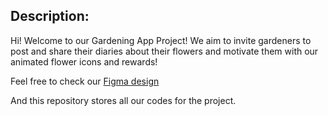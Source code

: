 ## Description:

Hi! Welcome to our Gardening App Project! We aim to invite gardeners to post and share their diaries about their flowers and motivate them with our animated flower icons and rewards!

Feel free to check our [Figma design](https://www.figma.com/design/cHpthXWNeBhWeMrJ2dWMCG/Gardening-App?node-id=0-1&t=6t04pRFCqEKPu9hI-1)

And this repository stores all our codes for the project.
